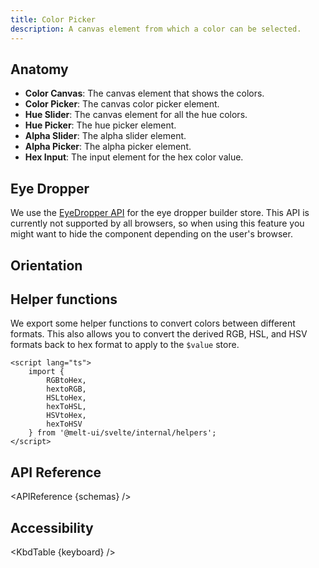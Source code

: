 ```yaml
---
title: Color Picker
description: A canvas element from which a color can be selected.
---
```


<script>
    import { KbdTable, APIReference, Preview } from '$docs/components';
    
    export let schemas;
    export let keyboard;
    export let snippets;
    export let previews;
</script>

## Anatomy

- **Color Canvas**: The canvas element that shows the colors.
- **Color Picker**: The canvas color picker element.
- **Hue Slider**: The canvas element for all the hue colors.
- **Hue Picker**: The hue picker element.
- **Alpha Slider**: The alpha slider element.
- **Alpha Picker**: The alpha picker element.
- **Hex Input**: The input element for the hex color value.

## Eye Dropper

We use the [EyeDropper API](https://developer.mozilla.org/en-US/docs/Web/API/EyeDropper) for the eye dropper builder store. This API is currently not supported by all browsers, so when using this feature you might want to hide the component depending on the user's browser.

## Orientation

<Preview code={snippets.orientation}>
    <svelte:component this={previews.orientation} />
</Preview>

## Helper functions

We export some helper functions to convert colors between different formats. This also allows you to convert the derived RGB, HSL, and HSV formats back to hex format to apply to the `$value` store.

```svelte
<script lang="ts">
    import {
        RGBtoHex,
        hextoRGB,
        HSLtoHex,
        hexToHSL,
        HSVtoHex,
        hexToHSV
    } from '@melt-ui/svelte/internal/helpers';
</script>
```

## API Reference

<APIReference {schemas} />

## Accessibility

<KbdTable {keyboard} />
